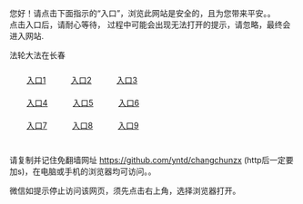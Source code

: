 您好！请点击下面指示的“入口”，浏览此网站是安全的，且为您带来平安。。 <br/>
点击入口后，请耐心等待， 过程中可能会出现无法打开的提示，请忽略，最终会进入网站. </br>

法轮大法在长春<br/>
<div style="padding:10px"><a style="margin:20px" target="_blank" href="https://d2te52a3k5qe1q.cloudfront.net/2Qpsp?spccpx" id="ccLink1" rel="nofollow">入口1</a> <a target="_blank" style="margin:20px" href="https://dv7kfe207kzeg.cloudfront.net/2Qpsp?iywljvmc" id="ccLink2" rel="nofollow">入口2</a> <a style="margin:20px" target="_blank" href="https://d2gp3qrvuaj0b6.cloudfront.net/2Qpsp?fggjfj" id="ccLink3" rel="nofollow">入口3</a></div>

<div style="padding:10px" ><a style="margin:20px" target="_blank" href="https://d2te52a3k5qe1q.cloudfront.net/2Qpsp?spccpx" id="ccLink4" rel="nofollow">入口4</a> <a style="margin:20px" href="https://dv7kfe207kzeg.cloudfront.net/2Qpsp?iywljvmc" target="_blank" id="ccLink5" rel="nofollow">入口5</a> <a style="margin:20px" href="https://d2gp3qrvuaj0b6.cloudfront.net/2Qpsp?fggjfj" target="_blank" id="ccLink6" rel="nofollow">入口6</a></div>

<div style="padding:10px"><a style="margin:20px" target="_blank" href="https://d2te52a3k5qe1q.cloudfront.net/2Qpsp?spccpx" id="ccLink7" rel="nofollow">入口7</a> <a style="margin:20px" href="https://dv7kfe207kzeg.cloudfront.net/2Qpsp?iywljvmc" target="_blank" id="ccLink8" rel="nofollow">入口8</a> <a style="margin:20px" target="_blank" href="https://d2gp3qrvuaj0b6.cloudfront.net/2Qpsp?fggjfj" id="ccLink9" rel="nofollow">入口9</a></div>

<br/>



请复制并记住免翻墙网址 https://github.com/yntd/changchunzx (http后一定要加s)，在电脑或手机的浏览器均可访问。。<br/>

微信如提示停止访问该网页，须先点击右上角，选择浏览器打开。
